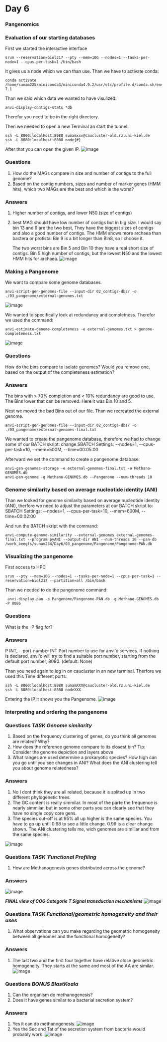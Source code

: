 # Day 6

### Pangenomics
### Evaluation of our starting databases

First we started the interactive interface 
```
srun --reservation=biol217 --pty --mem=10G --nodes=1 --tasks-per-node=1 --cpus-per-task=1 /bin/bash
```
It gives us a node which we can than use. Than we have to activate conda:
```
conda activate /home/sunam225/miniconda3/miniconda4.9.2/usr/etc/profile.d/conda.sh/envs/anvio-7.1
```
Than we said which data we wanted to have visulized:
```
anvi-display-contigs-stats *db
```
Therefor you need to be in the right directory.

Then we needed to open a new Terminal an start the tunnel:
```
ssh -L 8060:localhost:8080 sunamxxx@caucluster-old.rz.uni-kiel.de
ssh -L 8080:localhost:8080 node{#}
```
After that you can open the given IP. ![image](images/Screenshot%20from%202023-01-30%2010-29-05.png)

### Questions
1) How do the MAGs compare in size and number of contigs to the full genome?
2) Based on the contig numbers, sizes and number of marker genes (HMM hits), which two MAGs are the best and which is the worst?

### Answers
1) Higher number of contigs, and lower N50 (size of contigs)
2) best MAG should have low number of contigs but in big size.
   I would say bin 13 and 9 are the two best, They have the biggest sizes of contigs and also a good number of contigs. The HMM shows more archaea than bactera or protista. Bin 9 is a bit longer than Bin8, so I choose it. 

   The two worst bins are Bin 5 and Bin 10 they have a real short size of contigs. Bin 5 high number of contigs, but the lowest N50 and the lowest HMM hits for archaea. 
![image](images/Untitled.png)
### Making a Pangenome
We want to compare some genome databases. 
```
anvi-script-gen-genomes-file --input-dir 02_contigs-dbs/ -o ./03_pangenome/external-genomes.txt
```
![image](images/external-genomes.png)

We wanted to specifically look at redundancy and completness.
Therefor we used the command:
```
anvi-estimate-genome-completeness -e external-genomes.txt > genome-completeness.txt
```
![image](images/compared-bins.png)
### Questions
 How do the bins compare to isolate genomes? Would you remove one, based on the output of the completeness estimation?

 ### Answers
 The bins with > 70% completion and < 10% redundancy are good to use. The Bins lower that can be removed. Here it was Bin 10 and 5.

Next we moved the bad Bins out of our file.
Than we recreated the external genome.
```
anvi-script-gen-genomes-file --input-dir 02_contigs-dbs/ -o ./03_pangenome/external-genomes-final.txt
```
We wanted to create the pangenome database, therefore we had to change some of our BATCH skript:
change SBATCH Settings: --nodes=1, --cpus-per-task=10, --mem=500M, --time=00:05:00

Afterward we set the command to create a pangenome database:
```
anvi-gen-genomes-storage -e external-genomes-final.txt -o Methano-GENOMES.db
anvi-pan-genome -g Methano-GENOMES.db --Pangenome --num-threads 10
```
### Genome similarity based on average nucleotide identity (ANI)

Than we looked for genome similarity based on average nucleotide identity (ANI), therfore we need to adjust the parameters at our BATCH skript to:
SBATCH Settings: --nodes=1, --cpus-per-task=10, --mem=600M, --time=00:02:00

And run the BATCH skript with the command:
```
anvi-compute-genome-similarity --external-genomes external-genomes-final.txt --program pyANI --output-dir ANI --num-threads 10 --pan-db /work_beegfs/sunam234/Day6/03_pangenome/Pangenome/Pangenome-PAN.db
```
### Visualizing the pangenome
First access to HPC
```
srun --pty --mem=10G --nodes=1 --tasks-per-node=1 --cpus-per-task=1 --reservation=biol217 --partition=all /bin/bash
```
Than we needed to do the pangenome command:
```
 anvi-display-pan -p Pangenome/Pangenome-PAN.db -g Methano-GENOMES.db -P 8086
```

### Questions
What is the -P flag for?
### Answers
P INT, --port-number INT
  Port number to use for anvi'o services. If nothing is declared, anvi'o will try to find a suitable port number, starting from the default port number, 8080. (default: None)

Than you need again to log in on caucluster in an new terminal. Therfore we used this Time different ports.
```
ssh -L 8060:localhost:8080 sunamXXX@caucluster-old.rz.uni-kiel.de 
ssh -L 8080:localhost:8080 nodeXXX
```
Entering the IP it shows you the Pangenome. ![image](images/Pangenome.png)

### Interpreting and ordering the pangenome 

### Questions ***TASK Genome similarity***

1) Based on the frequency clustering of genes, do you think all genomes are related? Why?
2) How does the reference genome compare to its closest bin? Tip: Consider the genome depiction and layers above
3) What ranges are used determine a prokaryotic species? How high can you go until you see changes in ANI? What does the ANI clustering tell you about genome relatedness?


### Answers
1) No I dont think they are all related, because it is splited up in two different phylogenetic trees.
2) The GC content is really simmilar. In most of the parte the frequence is nearly simmilar, but in some other parts you can clearly see that they have no single copy core gens.
3) The species cut-off is at 95% all up higher is the same species. You have to go up until 0.98 to see a little change. 0.99 is a clear change shown. The ANI clustering tells me, wich genomes are simillar and from the same species. 

![image](images/Task1.png)

### Questions ***TASK ´Functional Profiling***
1) How are Methanogenesis genes distributed across the genome?

### Answers

![image](images/methanogenesis.png)

***FINAL view of COG Categorie T Signal transduction mechanisms***
![image](images/signal-transduction.png)


### Questions ***TASK Functional/geometric homogeneity and their uses***
1) What observations can you make regarding the geometric homogeneity between all genomes and the functional homogeneity?

### Answers
1) The last two and the first four together have relative close geometric homogeneity. They starts at the same and most of the AA are similar. 
![image](images/sequences_198.png)

### Questions ***BONUS BlastKoala***
1) Can the organism do methanogenesis? 
2) Does it have genes similar to a bacterial secretion system?
   
### Answers
1) Yes it can do methanogenesis. ![image](images/overview_methanogenesis.png)
2) Yes the Sec and Tat of the secretion system from bacteria would probably work. ![image](images/bacteria.png)